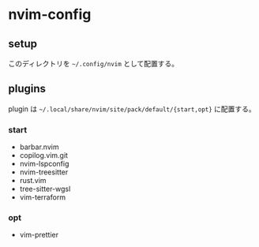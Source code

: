 # nvim-config

## setup

このディレクトリを `~/.config/nvim` として配置する。

## plugins

plugin は `~/.local/share/nvim/site/pack/default/{start,opt}` に配置する。

### start

- barbar.nvim
- copilog.vim.git
- nvim-lspconfig
- nvim-treesitter
- rust.vim
- tree-sitter-wgsl
- vim-terraform

### opt

- vim-prettier
